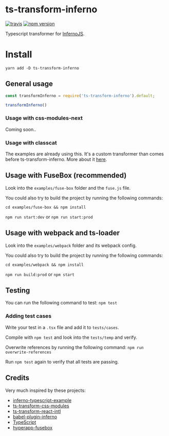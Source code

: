 # ts-transform-inferno
[![travis](https://travis-ci.org/deamme/ts-transform-inferno.svg?branch=master)](https://travis-ci.org/deamme/ts-transform-inferno)
[![npm version](https://badge.fury.io/js/ts-transform-inferno.svg)](https://badge.fury.io/js/ts-transform-inferno)

Typescript transformer for [InfernoJS](https://github.com/infernojs/inferno).

# Install
`yarn add -D ts-transform-inferno`

## General usage
```javascript
const transformInferno = require('ts-transform-inferno').default;

transformInferno()
```

### Usage with css-modules-next
Coming soon..

### Usage with classcat
The examples are already using this. It's a custom transformer than comes before ts-transform-inferno. More about it [here](https://github.com/deamme/ts-transform-classcat).

## Usage with FuseBox (recommended)
Look into the `examples/fuse-box` folder and the `fuse.js` file.

You could also try to build the project by running the following commands:

`cd examples/fuse-box && npm install`

`npm run start:dev` or `npm run start:prod`

## Usage with webpack and ts-loader
Look into the `examples/webpack` folder and its webpack config.

You could also try to build the project by running the following commands:

`cd examples/webpack && npm install`

`npm run build:prod` or `npm start`

## Testing
You can run the following command to test: `npm test`

### Adding test cases
Write your test in a `.tsx` file and add it to `tests/cases`.

Compile with `npm test` and look into the `tests/temp` and verify.

Overwrite references by running the following command: `npm run overwrite-references`

Run `npm test` again to verify that all tests are passing.

## Credits
Very much inspired by these projects:
- [inferno-typescript-example](https://github.com/infernojs/inferno-typescript-example)
- [ts-transform-css-modules](https://github.com/longlho/ts-transform-css-modules)
- [ts-transform-react-intl](https://github.com/longlho/ts-transform-react-intl)
- [babel-plugin-inferno](https://github.com/infernojs/babel-plugin-inferno)
- [TypeScript](https://github.com/Microsoft/TypeScript)
- [hyperapp-fusebox](https://github.com/osdevisnot/hyperapp-fusebox)
